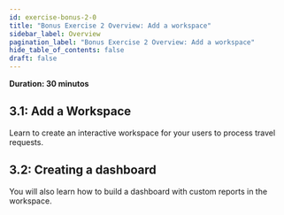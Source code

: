 ```yaml
---
id: exercise-bonus-2-0
title: "Bonus Exercise 2 Overview: Add a workspace"
sidebar_label: Overview
pagination_label: "Bonus Exercise 2 Overview: Add a workspace"
hide_table_of_contents: false
draft: false
---
```


**Duration: 30 minutos**

## 3.1: Add a Workspace
Learn to create an interactive workspace for your users to process travel requests. 

## 3.2: Creating a dashboard
You will also learn how to build a dashboard with custom reports in the workspace.